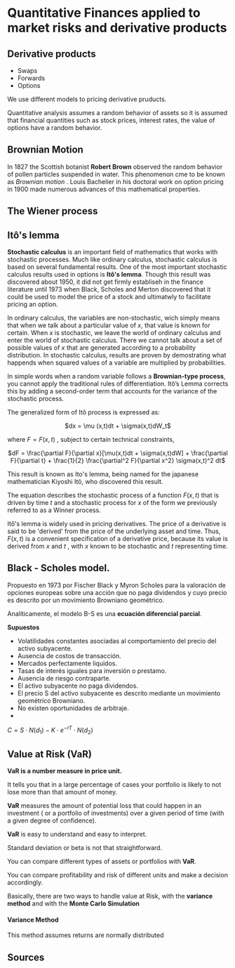 # Quantitative Finances applied to market risks and derivative products

## Derivative products 
* Swaps
* Forwards
* Options

We use different models to pricing derivative pruducts.

Quantitative analysis assumes a random behavior of assets so it is assumed that financial quantities such as stock prices, interest rates, the value of options have a random behavior.



## Brownian Motion 

In 1827 the Scottish botanist **Robert Brown** observed the random behavior of pollen particles suspended in water. This phenomenon cme to be known as *Brownian motion* .
Louis Bachelier in his doctoral work on option pricing in 1900 made numerous advances of this mathematical properties.


## The Wiener process

## Itô's lemma

**Stochastic calculus** is an important field of mathematics that works with stochastic processes. Much like ordinary calculus, stochastic calculus is based on several fundamental results. One of the most important stochastic calculus results used in options is **Itô's lemma**. Though this result was discovered about 1950, it did not get firmly establiseh in the finance literature until 1973 when Black, Scholes and Merton discovered that it could be used to model the price of a stock and ultimatwly to facilitate pricing an option.

In ordinary calculus, the variables are non-stochastic, wich simply means that when we talk about a particular value of $x$, that value is known for certain. When $x$ is stochastic, we leave the world of ordinary calculus and enter the world of stochastic calculus. There we cannot talk about a set of possible values of $x$ that are generated according to a probability distribution. In stochastic calculus, results are proven by demostrating what happends when squared values of a variable are multiplied by probabilities.

In simple words when a random variable follows a **Brownian-type process**, you cannot apply the traditional rules of differentiation. Itô’s Lemma corrects this by adding a second-order term that accounts for the variance of the stochastic process.

The generalized form of Itô process is expressed as:

<p align="center"> $dx = \mu (x,t)dt + \sigma(x,t)dW_t$</p>

where $F=F(x,t)$ , subject to certain technical constraints,

<p align="center"> $dF = \frac{\partial F}{\partial x}[\mu(x,t)dt + \sigma(x,t)dW] + \frac{\partial F}{\partial t} + \frac{1}{2} \frac{\partial^2 F}{\partial x^2} \sigma(x,t)^2 dt$</p>

This result is known as Ito's lemma, being named for the japanese mathematician Kiyoshi Itô, who discovered this result.

The equation describes the stochastic process of a function $F(x,t)$ that is driven by time $t$ and a stochastic process for $x$ of the form we previously referred to as a Winner process.

Itô's lemma is widely used in pricing derivatives. The price of a derivative is said to be 'derived' from the price of the underlying asset and time. Thus, $F(x,t)$ is a convenient specification of a derivative price, because its value is derived from $x$ and $t$ , with $x$ known to be stochastic and $t$ representing time. 


## Black - Scholes model.

Propuesto en 1973 por Fischer Black y Myron Scholes para la valoración de opciones europeas sobre una acción que no paga dividendos y cuyo precio es descrito por un movimiento Browniano geométrico.

Analíticamente, el modelo B-S es una **ecuación diferencial parcial**.

**Supuestos**

* Volatilidades constantes asociadas al comportamiento del precio del activo subyacente.
* Ausencia de costos de transacción.
* Mercados perfectamente liquidos.
* Tasas de interés iguales para inversión o prestamo.
* Ausencia de riesgo contraparte.
* El activo subyacente no paga dividendos.
* El precio S del activo subyacente es descrito mediante un movimiento geométrico Browniano.
* No existen oportunidades de arbitraje.
* 
$C = S \cdot N(d_1) - K \cdot e^{-rT} \cdot N(d_2)$


## Value at Risk (VaR)

**VaR is a number measure in price unit.**

It tells you that in a large percentage of cases your portfolio is likely to not lose more than that amount of money.

**VaR** measures the amount of potential loss that could happen in an investment ( or a portfolio of investments) over a given period of time (with a given degree of confidence).


**VaR** is easy to understand and easy to interpret.

Standard deviation or beta is not that straightforward.


You can compare different types of assets or portfolios with **VaR**.

You can compare profitability and risk of different units and make a decision accordingly. 


Basically, there are two ways to handle value at Risk, with the **variance method** and with the **Monte Carlo Simulation**

#### Variance Method

This method assumes returns are normally distributed


## Sources


